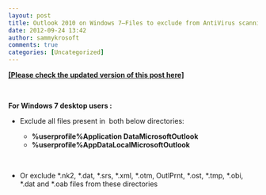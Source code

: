 ```yaml
---
layout: post
title: Outlook 2010 on Windows 7–Files to exclude from AntiVirus scanning if encountering latency or usage issues
date: 2012-09-24 13:42
author: sammykrosoft
comments: true
categories: [Uncategorized]
---
```

<p><strong><a title="Outlook 2010, antivirus exclusions, troubleshooting ..." href="http://blogs.technet.com/b/samdrey/archive/2012/10/10/outlook-2007-2010-some-basic-advice-if-you-experience-startup-latencies.aspx">[Please check the updated version of this post here]</a></strong><p>&nbsp;</p><p><strong>For Windows 7 desktop users :</strong></p><ul>
<li>Exclude all files present in&nbsp; both below directories:</li>
<ul>
<li><strong>%userprofile%Application DataMicrosoftOutlook</strong></li>
<li><strong>%userprofile%AppDataLocalMicrosoftOutlook</strong></li>
</ul>
</ul><p>&nbsp;</p><ul>
<li>Or exclude *.nk2, *.dat, *.srs, *.xml, *.otm, OutlPrnt, *.ost, *.tmp, *.obi, *.dat and *.oab files from these directories</li>
</ul><p>&nbsp;</p></p>


